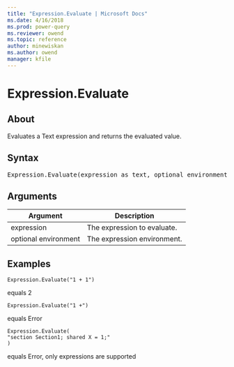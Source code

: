 ```yaml
---
title: "Expression.Evaluate | Microsoft Docs"
ms.date: 4/16/2018
ms.prod: power-query
ms.reviewer: owend
ms.topic: reference
author: minewiskan
ms.author: owend
manager: kfile
---
```

# Expression.Evaluate
  
## About  
Evaluates a Text expression and returns the evaluated value.  
  
## Syntax

<pre>
Expression.Evaluate(expression as text, optional environment as [...]) as any  
</pre>
  
## Arguments  
  
|Argument|Description|  
|------------|---------------|  
|expression|The expression to evaluate.|  
|optional environment|The expression environment.|  
  
## Examples  

```powerquery-m
Expression.Evaluate("1 + 1")
``` 
equals 2  
  
```powerquery-m
Expression.Evaluate("1 +") 
```
equals Error  
  
```powerquery-m
Expression.Evaluate(  
"section Section1; shared X = 1;"  
)
```  
equals  Error, only expressions are supported  
